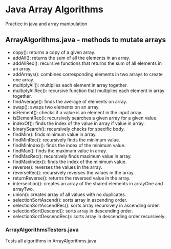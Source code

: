 # Java Array Algorithms
Practice in java and array manipulation

## ArrayAlgorithms.java - methods to mutate arrays
- copy(): returns a copy of a given array.
- addAll(): returns the sum of all the elements in an array.
- addAllRec(): recursive functions that returns the sum of all elements in an array.
- addArrays(): combines corresponding elements in two arrays to create one array.
- multiplyAll(): multiplies each element in array together.
- multiplyAllRec(): recursive function that multiplies each element in array together.
- findAverage(): finds the average of elements on array.
- swap(): swaps two elements on an array.
- isElement(): checks if a value is an element in the input array.
- isElementRec(): recursively searches a given array for a given value.
- indexOf(): finds the index of the value in array if value in array.
- binarySearch(): recursively checks for specific body.
- findMin(): finds minimum value in array.
- findMinRec(): recursively finds the minimum value.
- findMinIndex(): finds the index of the minimum value.
- findMax(): finds the maximum value in array.
- findMaxRec(): recursively finds maximum value in array.
- findMaxIndex(): finds the index of the minimum value.
- reverse(): reverses the values in the array.
- reverseRec(): recursively reverses the values in the array.
- returnReverse(): returns the reversed value in the array.
- intersection(): creates an array of the shared elements in arrayOne and arrayTwo.
- union(): creates array of all values with no duplicates.
- selectionSortAscend(): sorts array in ascending order.
- selectionSortAscendRec(): sorts array recursively in ascending order.
- selectionSortDescend(): sorts array in descending order.
- selectionSortDescendRec(): sorts array in descending order recursively.

### ArrayAlgorithmsTesters.java
Tests all algorithms in ArrayAlgorithms.java
